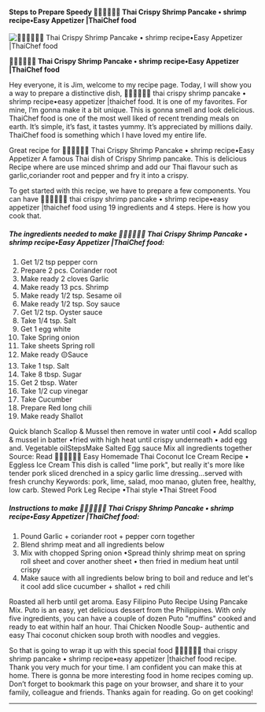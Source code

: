             

#### Steps to Prepare Speedy 🧑🏽‍🍳🧑🏼‍🍳 Thai Crispy Shrimp Pancake • shrimp recipe•Easy Appetizer |ThaiChef food

![🧑🏽‍🍳🧑🏼‍🍳 Thai Crispy Shrimp Pancake • shrimp recipe•Easy Appetizer |ThaiChef food](https://img-global.cpcdn.com/recipes/e26f20ba37fa18df/751x532cq70/%f0%9f%a7%91%f0%9f%8f%bd%f0%9f%8d%b3%f0%9f%a7%91%f0%9f%8f%bc%f0%9f%8d%b3-thai-crispy-shrimp-pancake-%e2%80%a2-shrimp-recipe%e2%80%a2easy-appetizer-thaichef-food-recipe-main-photo.jpg)

**🧑🏽‍🍳🧑🏼‍🍳 Thai Crispy Shrimp Pancake • shrimp recipe•Easy Appetizer |ThaiChef food**

Hey everyone, it is Jim, welcome to my recipe page. Today, I will show you a way to prepare a distinctive dish, 🧑🏽‍🍳🧑🏼‍🍳 thai crispy shrimp pancake • shrimp recipe•easy appetizer |thaichef food. It is one of my favorites. For mine, I’m gonna make it a bit unique. This is gonna smell and look delicious. ThaiChef food is one of the most well liked of recent trending meals on earth. It’s simple, it’s fast, it tastes yummy. It’s appreciated by millions daily. ThaiChef food is something which I have loved my entire life.

Great recipe for 🧑🏽‍🍳🧑🏼‍🍳 Thai Crispy Shrimp Pancake • shrimp recipe•Easy Appetizer A famous Thai dish of Crispy Shrimp pancake. This is delicious Recipe where are use minced shrimp and add our Thai flavour such as garlic,coriander root and pepper and fry it into a crispy.

To get started with this recipe, we have to prepare a few components. You can have 🧑🏽‍🍳🧑🏼‍🍳 thai crispy shrimp pancake • shrimp recipe•easy appetizer |thaichef food using 19 ingredients and 4 steps. Here is how you cook that.

##### The ingredients needed to make 🧑🏽‍🍳🧑🏼‍🍳 Thai Crispy Shrimp Pancake • shrimp recipe•Easy Appetizer |ThaiChef food:

1.  Get 1/2 tsp pepper corn
2.  Prepare 2 pcs. Coriander root
3.  Make ready 2 cloves Garlic
4.  Make ready 13 pcs. Shrimp
5.  Make ready 1/2 tsp. Sesame oil
6.  Make ready 1/2 tsp. Soy sauce
7.  Get 1/2 tsp. Oyster sauce
8.  Take 1/4 tsp. Salt
9.  Get 1 egg white
10.  Take Spring onion
11.  Take sheets Spring roll
12.  Make ready 🟡Sauce
13.  Take 1 tsp. Salt
14.  Take 8 tbsp. Sugar
15.  Get 2 tbsp. Water
16.  Take 1/2 cup vinegar
17.  Take Cucumber
18.  Prepare Red long chili
19.  Make ready Shallot

Quick blanch Scallop & Mussel then remove in water until cool • Add scallop & mussel in batter •fried with high heat until crispy underneath • add egg and. Vegetable oilStepsMake Salted Egg sauce Mix all ingredients together Source: Read 🧑🏽‍🍳🧑🏼‍🍳 Easy Homemade Thai Coconut Ice Cream Recipe • Eggless Ice Cream This dish is called "lime pork", but really it's more like tender pork sliced drenched in a spicy garlic lime dressing…served with fresh crunchy Keywords: pork, lime, salad, moo manao, gluten free, healthy, low carb. Stewed Pork Leg Recipe •Thai style •Thai Street Food

##### Instructions to make 🧑🏽‍🍳🧑🏼‍🍳 Thai Crispy Shrimp Pancake • shrimp recipe•Easy Appetizer |ThaiChef food:

1.  Pound Garlic + coriander root + pepper corn together
2.  Blend shrimp meat and all ingredients below
3.  Mix with chopped Spring onion •Spread thinly shrimp meat on spring roll sheet and cover another sheet • then fried in medium heat until crispy
4.  Make sauce with all ingredients below bring to boil and reduce and let's it cool add slice cucumber + shallot + red chili

Roasted all herb until get aroma. Easy Filipino Puto Recipe Using Pancake Mix. Puto is an easy, yet delicious dessert from the Philippines. With only five ingredients, you can have a couple of dozen Puto "muffins" cooked and ready to eat within half an hour. Thai Chicken Noodle Soup- authentic and easy Thai coconut chicken soup broth with noodles and veggies.

So that is going to wrap it up with this special food 🧑🏽‍🍳🧑🏼‍🍳 thai crispy shrimp pancake • shrimp recipe•easy appetizer |thaichef food recipe. Thank you very much for your time. I am confident you can make this at home. There is gonna be more interesting food in home recipes coming up. Don’t forget to bookmark this page on your browser, and share it to your family, colleague and friends. Thanks again for reading. Go on get cooking!

* * *